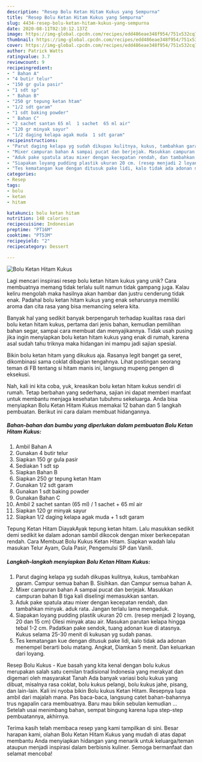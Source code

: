 ```yaml
---
description: "Resep Bolu Ketan Hitam Kukus yang Sempurna"
title: "Resep Bolu Ketan Hitam Kukus yang Sempurna"
slug: 4434-resep-bolu-ketan-hitam-kukus-yang-sempurna
date: 2020-08-11T02:10:12.137Z
image: https://img-global.cpcdn.com/recipes/edd486eae348f954/751x532cq70/bolu-ketan-hitam-kukus-foto-resep-utama.jpg
thumbnail: https://img-global.cpcdn.com/recipes/edd486eae348f954/751x532cq70/bolu-ketan-hitam-kukus-foto-resep-utama.jpg
cover: https://img-global.cpcdn.com/recipes/edd486eae348f954/751x532cq70/bolu-ketan-hitam-kukus-foto-resep-utama.jpg
author: Patrick Watts
ratingvalue: 3.7
reviewcount: 9
recipeingredient:
- " Bahan A"
- "4 butir telur"
- "150 gr gula pasir"
- "1 sdt sp"
- " Bahan B"
- "250 gr tepung ketan htam"
- "1/2 sdt garam"
- "1 sdt baking powder"
- " Bahan C"
- "2 sachet santan 65 ml  1 sachet  65 ml air"
- "120 gr minyak sayur"
- "1/2 daging kelapa agak muda  1 sdt garam"
recipeinstructions:
- "Parut daging kelapa yg sudah dikupas kulitnya, kukus, tambahkan garam. Campur semua bahan B. Sisihkan. dan Campur semua bahan A."
- "Mixer campuran bahan A sampai pucat dan berjejak. Masukkan campuran bahan B tiga kali diselingi memasukkan santan."
- "Aduk pake spatula atau mixer dengan kecepatan rendah, dan tambahkan minyak. aduk rata. Jangan terlalu lama mengaduk."
- "Siapakan loyang pudding plastik ukuran 20 cm. (resep menjadi 2 loyang, 20 dan 15 cm) Olesi minyak atau air. Masukan parutan kelapa hingga tebal 1-2 cm. Padatkan pake sendok, tuang adonan kue di atasnya. Kukus selama 25-30 menit di kukusan yg sudah panas."
- "Tes kematangan kue dengan ditusuk pake lidi, kalo tidak ada adonan menempel berarti bolu matang. Angkat, Diamkan 5 menit. Dan keluarkan dari loyang."
categories:
- Resep
tags:
- bolu
- ketan
- hitam

katakunci: bolu ketan hitam 
nutrition: 148 calories
recipecuisine: Indonesian
preptime: "PT16M"
cooktime: "PT53M"
recipeyield: "2"
recipecategory: Dessert

---
```



![Bolu Ketan Hitam Kukus](https://img-global.cpcdn.com/recipes/edd486eae348f954/751x532cq70/bolu-ketan-hitam-kukus-foto-resep-utama.jpg)

Lagi mencari inspirasi resep bolu ketan hitam kukus yang unik? Cara membuatnya memang tidak terlalu sulit namun tidak gampang juga. Kalau keliru mengolah maka hasilnya akan hambar dan justru cenderung tidak enak. Padahal bolu ketan hitam kukus yang enak seharusnya memiliki aroma dan cita rasa yang bisa memancing selera kita.

Banyak hal yang sedikit banyak berpengaruh terhadap kualitas rasa dari bolu ketan hitam kukus, pertama dari jenis bahan, kemudian pemilihan bahan segar, sampai cara membuat dan menyajikannya. Tidak usah pusing jika ingin menyiapkan bolu ketan hitam kukus yang enak di rumah, karena asal sudah tahu triknya maka hidangan ini mampu jadi sajian spesial.

Bikin bolu ketan hitam yang dikukus aja. Rasanya legit banget ga seret, dikombinasi sama coklat dibagian tengahnya. Lihat postingan seorang teman di FB tentang si hitam manis ini, langsung mupeng pengen di eksekusi.


Nah, kali ini kita coba, yuk, kreasikan bolu ketan hitam kukus sendiri di rumah. Tetap berbahan yang sederhana, sajian ini dapat memberi manfaat untuk membantu menjaga kesehatan tubuhmu sekeluarga. Anda bisa menyiapkan Bolu Ketan Hitam Kukus memakai 12 bahan dan 5 langkah pembuatan. Berikut ini cara dalam membuat hidangannya.

<!--inarticleads1-->

##### Bahan-bahan dan bumbu yang diperlukan dalam pembuatan Bolu Ketan Hitam Kukus:

1. Ambil  Bahan A
1. Gunakan 4 butir telur
1. Siapkan 150 gr gula pasir
1. Sediakan 1 sdt sp
1. Siapkan  Bahan B
1. Siapkan 250 gr tepung ketan htam
1. Gunakan 1/2 sdt garam
1. Gunakan 1 sdt baking powder
1. Gunakan  Bahan C
1. Ambil 2 sachet santan (65 ml) / 1 sachet + 65 ml air
1. Siapkan 120 gr minyak sayur
1. Siapkan 1/2 daging kelapa agak muda + 1 sdt garam


Tepung Ketan Hitam DiayakAyak tepung ketan hitam. Lalu masukkan sedikit demi sedikit ke dalam adonan sambil dikocok dengan mixer berkecepatan rendah. Cara Membuat Bolu Kukus Ketan Hitam. Siapkan wadah lalu masukan Telur Ayam, Gula Pasir, Pengemulsi SP dan Vanili. 

<!--inarticleads2-->

##### Langkah-langkah menyiapkan Bolu Ketan Hitam Kukus:

1. Parut daging kelapa yg sudah dikupas kulitnya, kukus, tambahkan garam. Campur semua bahan B. Sisihkan. dan Campur semua bahan A.
1. Mixer campuran bahan A sampai pucat dan berjejak. Masukkan campuran bahan B tiga kali diselingi memasukkan santan.
1. Aduk pake spatula atau mixer dengan kecepatan rendah, dan tambahkan minyak. aduk rata. Jangan terlalu lama mengaduk.
1. Siapakan loyang pudding plastik ukuran 20 cm. (resep menjadi 2 loyang, 20 dan 15 cm) Olesi minyak atau air. Masukan parutan kelapa hingga tebal 1-2 cm. Padatkan pake sendok, tuang adonan kue di atasnya. Kukus selama 25-30 menit di kukusan yg sudah panas.
1. Tes kematangan kue dengan ditusuk pake lidi, kalo tidak ada adonan menempel berarti bolu matang. Angkat, Diamkan 5 menit. Dan keluarkan dari loyang.


Resep Bolu Kukus - Kue basah yang kita kenal dengan bolu kukus merupakan salah satu cemilan tradisional Indonesia yang merakyat dan digemari oleh masyarakat Tanah Ada banyak variasi bolu kukus yang dibuat, misalnya rasa coklat, bolu kukus pelangi, bolu kukus jahe, pisang, dan lain-lain. Kali ini nyoba bikin Bolu kukus Ketan Hitam. Resepnya lupa ambil dari majalah mana. Pas baca-baca, langsung catet bahan-bahannya trus ngapalin cara membuatnya. Baru mau bikin sebulan kemudian … Setelah usai menimbang bahan, sempat bingung karena lupa step-step pembuatannya, akhirnya. 

Terima kasih telah membaca resep yang kami tampilkan di sini. Besar harapan kami, olahan Bolu Ketan Hitam Kukus yang mudah di atas dapat membantu Anda menyiapkan hidangan yang menarik untuk keluarga/teman ataupun menjadi inspirasi dalam berbisnis kuliner. Semoga bermanfaat dan selamat mencoba!
